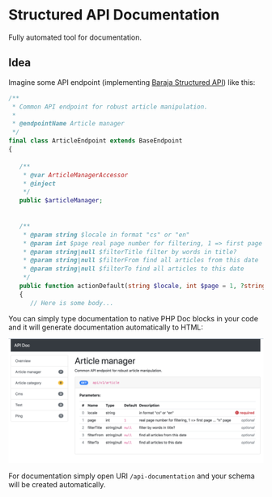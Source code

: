 Structured API Documentation
============================

Fully automated tool for documentation.

Idea
----

Imagine some API endpoint (implementing [Baraja Structured API](https://github.com/baraja-core/structured-api)) like this:

```php
/**
 * Common API endpoint for robust article manipulation.
 *
 * @endpointName Article manager
 */
final class ArticleEndpoint extends BaseEndpoint
{

   /**
    * @var ArticleManagerAccessor
    * @inject
    */
   public $articleManager;


   /**
    * @param string $locale in format "cs" or "en"
    * @param int $page real page number for filtering, 1 => first page ... "n" page
    * @param string|null $filterTitle filter by words in title?
    * @param string|null $filterFrom find all articles from this date
    * @param string|null $filterTo find all articles to this date
    */
   public function actionDefault(string $locale, int $page = 1, ?string $filterTitle = null, ?string $filterFrom = null, ?string $filterTo = null): void
   {
      // Here is some body...
```

You can simply type documentation to native PHP Doc blocks in your code and it will generate documentation automatically to HTML:

![Rendered documentation about Article](doc/sample-article.png)

For documentation simply open URI `/api-documentation` and your schema will be created automatically.
